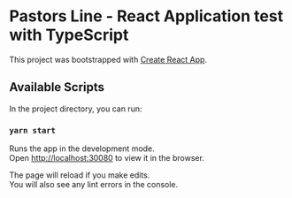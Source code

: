 # Pastors Line - React Application test with TypeScript

This project was bootstrapped with [Create React App](https://github.com/facebook/create-react-app).

## Available Scripts

In the project directory, you can run:

### `yarn start`

Runs the app in the development mode.\
Open [http://localhost:30080](http://localhost:30080) to view it in the browser.

The page will reload if you make edits.\
You will also see any lint errors in the console.


